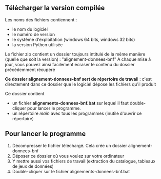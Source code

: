 ## Télécharger la version compilée

Les noms des fichiers contiennent :
- le nom du logiciel
- le numéro de version
- le système d'exploitation (windows 64 bits, windows 32 bits)
- la version Python utilisée

Le fichier zip contient un dossier toujours intitulé de la même manière (quelle que soit la version) : "alignement-donnees-bnf"
A chaque mise à jour, vous pouvez ainsi facilement écraser le contenu du dossier précédemment récupéré

**Ce dossier alignement-donnees-bnf sert de répertoire de travail** : c'est directement dans ce dossier que le logiciel dépose les fichiers qu'il produit

Ce dossier contient
- un fichier **alignements-donnees-bnf.bat** sur lequel il faut double-cliquer pour lancer le programme.
- un répertoire *main* avec tous les programmes (inutile d'ouvrir ce répertoire)

## Pour lancer le programme

1. Décompresser le fichier téléchargé. Cela crée un dossier alignement-donnees-bnf
2. Déposer ce dossier où vous voulez sur votre ordinateur
3. Y mettre aussi vos fichiers de travail (extraction du catalogue, tableaux de jeux de données)
4. Double-cliquer sur le fichier alignements-donnees-bnf.bat
